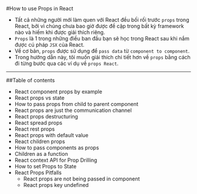 #How to use Props in React

- Tất cả những người mới làm quen với React đều bối rối trước `props` trong React, bởi vì chúng chưa bao giờ được đề cập trong bất kỳ framework nào và hiếm khi được giải thích riêng.
- `Props` là 1 trong những điều ban đầu bạn sẽ học trong React sau khi nắm được cú pháp `JSX` của React.
- Về cơ bản, `props` được sử dụng để `pass data` từ `component to component`.
- Trong hướng dẫn này, tôi muốn giải thích chi tiết hơn về `props` bằng cách đi từng bước qua các ví dụ về `props React`.

<hr />

##Table of contents

- React component props by example
- React props vs state
- How to pass props from child to parent component
- React props are just the communication channel
- React props destructuring
- React spread props
- React rest props
- React props with default value
- React children props
- How to pass components as props
- Children as a function
- React context API for Prop Drilling
- How to set Props to State
- React Props Pitfalls
    - React props are not being passed in component
    - React props key undefined